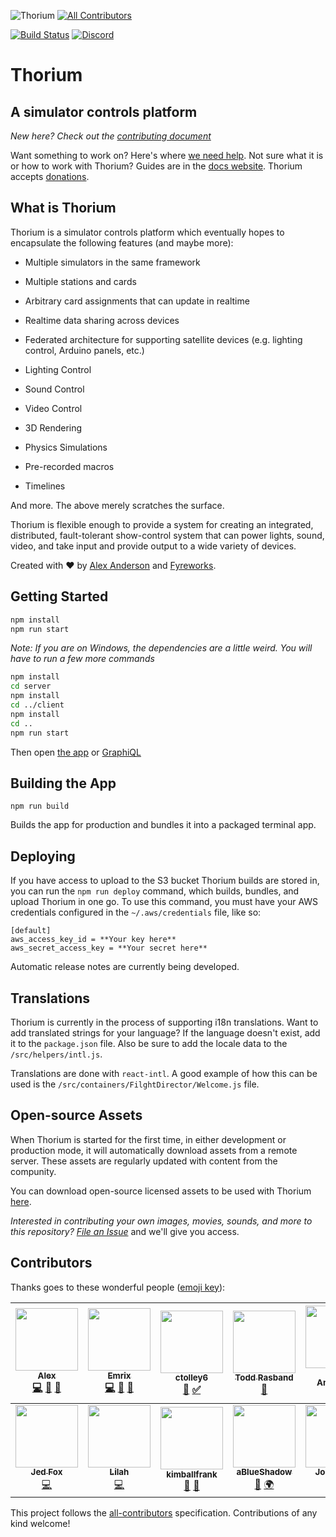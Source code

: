 ![Thorium](github-banner.png)
[![All Contributors](https://img.shields.io/badge/all_contributors-13-orange.svg?style=flat-square)](#contributors)

[![Build Status](https://travis-ci.org/Thorium-Sim/thorium.svg?branch=master)](https://travis-ci.org/Thorium-Sim/thorium)
[![Discord](https://img.shields.io/discord/390968011605147648.svg)](https://discord.gg/UvxTQZz)

# Thorium

## A simulator controls platform

_New here? Check out the [contributing document](CONTRIBUTING.md)_

Want something to work on? Here's where
[we need help](https://github.com/Thorium-Sim/thorium/labels/help%20wanted). Not
sure what it is or how to work with Thorium? Guides are in the
[docs website](https://thoriumsim.com/docs/overview.html). Thorium accepts
[donations](https://thoriumsim.com/en/donate.html).

## What is Thorium

Thorium is a simulator controls platform which eventually hopes to encapsulate
the following features (and maybe more):

- Multiple simulators in the same framework

- Multiple stations and cards

- Arbitrary card assignments that can update in realtime

- Realtime data sharing across devices

- Federated architecture for supporting satellite devices (e.g. lighting
  control, Arduino panels, etc.)

- Lighting Control

- Sound Control

- Video Control

- 3D Rendering

- Physics Simulations

- Pre-recorded macros

- Timelines

And more. The above merely scratches the surface.

Thorium is flexible enough to provide a system for creating an integrated,
distributed, fault-tolerant show-control system that can power lights, sound,
video, and take input and provide output to a wide variety of devices.

Created with ❤ by [Alex Anderson](http://ralexanderson.com) and
[Fyreworks](https://fyreworks.us).

## Getting Started

```sh
npm install
npm run start
```

_Note: If you are on Windows, the dependencies are a little weird. You will have
to run a few more commands_

```sh
npm install
cd server
npm install
cd ../client
npm install
cd ..
npm run start
```

Then open [the app](http://localhost:3000) or
[GraphiQL](http://localhost:3001/graphiql)

## Building the App

```
npm run build
```

Builds the app for production and bundles it into a packaged terminal app.

## Deploying

If you have access to upload to the S3 bucket Thorium builds are stored in, you
can run the `npm run deploy` command, which builds, bundles, and upload Thorium
in one go. To use this command, you must have your AWS credentials configured in
the `~/.aws/credentials` file, like so:

```
[default]
aws_access_key_id = **Your key here**
aws_secret_access_key = **Your secret here**
```

Automatic release notes are currently being developed.

## Translations

Thorium is currently in the process of supporting i18n translations. Want to add
translated strings for your language? If the language doesn't exist, add it to
the `package.json` file. Also be sure to add the locale data to the
`/src/helpers/intl.js`.

Translations are done with `react-intl`. A good example of how this can be used
is the `/src/containers/FilghtDirector/Welcome.js` file.

## Open-source Assets

When Thorium is started for the first time, in either development or production
mode, it will automatically download assets from a remote server. These assets
are regularly updated with content from the compunity.

You can download open-source licensed assets to be used with Thorium
[here](https://drive.google.com/open?id=0B-UK2-Zf7K9ycUJScHJlWW92MjQ).

_Interested in contributing your own images, movies, sounds, and more to this
repository? [File an Issue](https://github.com/Thorium-Sim/thorium/issues/new)_
and we'll give you access.

## Contributors

Thanks goes to these wonderful people
([emoji key](https://github.com/kentcdodds/all-contributors#emoji-key)):

<!-- ALL-CONTRIBUTORS-LIST:START - Do not remove or modify this section -->
<!-- prettier-ignore -->
| [<img src="https://avatars1.githubusercontent.com/u/6558157?v=4" width="100px;"/><br /><sub><b>Alex</b></sub>](http://ralexanderson.com)<br />[💻](https://github.com/thorium-sim/Thorium/commits?author=alexanderson1993 "Code") [📖](https://github.com/thorium-sim/Thorium/commits?author=alexanderson1993 "Documentation") [🎨](#design-alexanderson1993 "Design") | [<img src="https://avatars0.githubusercontent.com/u/1387836?v=4" width="100px;"/><br /><sub><b>Emrix</b></sub>](https://github.com/Emrix)<br />[💻](https://github.com/thorium-sim/Thorium/commits?author=Emrix "Code") [👀](#review-Emrix "Reviewed Pull Requests") [🤔](#ideas-Emrix "Ideas, Planning, & Feedback") | [<img src="https://avatars3.githubusercontent.com/u/30132958?v=4" width="100px;"/><br /><sub><b>ctolley6</b></sub>](https://github.com/ctolley6)<br />[🤔](#ideas-ctolley6 "Ideas, Planning, & Feedback") [✅](#tutorial-ctolley6 "Tutorials") | [<img src="https://avatars0.githubusercontent.com/u/22157796?v=4" width="100px;"/><br /><sub><b>Todd Rasband</b></sub>](https://github.com/Rasbandit)<br />[🎨](#design-Rasbandit "Design") | [<img src="https://avatars0.githubusercontent.com/u/45031?v=4" width="100px;"/><br /><sub><b>Brent Anderson</b></sub>](http://www.brentjanderson.com)<br />[🤔](#ideas-brentjanderson "Ideas, Planning, & Feedback") | [<img src="https://avatars1.githubusercontent.com/u/4927395?v=4" width="100px;"/><br /><sub><b>Farpoint</b></sub>](http://www.farpointStation.org)<br />[🐛](https://github.com/thorium-sim/Thorium/issues?q=author%3Afarpoint "Bug reports") | [<img src="https://avatars1.githubusercontent.com/u/30113240?v=4" width="100px;"/><br /><sub><b>Isaac Ostler</b></sub>](https://github.com/isaacOstler)<br />[🐛](https://github.com/thorium-sim/Thorium/issues?q=author%3AisaacOstler "Bug reports") |
| :---: | :---: | :---: | :---: | :---: | :---: | :---: |
| [<img src="https://avatars2.githubusercontent.com/u/25517624?v=4" width="100px;"/><br /><sub><b>Jed Fox</b></sub>](https://j-f1.github.io)<br />[💻](https://github.com/thorium-sim/Thorium/commits?author=j-f1 "Code") | [<img src="https://avatars2.githubusercontent.com/u/2187124?v=4" width="100px;"/><br /><sub><b>Lilah</b></sub>](https://github.com/G33kX)<br />[💻](https://github.com/thorium-sim/Thorium/commits?author=G33kX "Code") | [<img src="https://avatars3.githubusercontent.com/u/1413863?v=4" width="100px;"/><br /><sub><b>kimballfrank</b></sub>](https://github.com/kimballfrank)<br />[🎨](#design-kimballfrank "Design") [🤔](#ideas-kimballfrank "Ideas, Planning, & Feedback") | [<img src="https://avatars0.githubusercontent.com/u/25465934?v=4" width="100px;"/><br /><sub><b>aBlueShadow</b></sub>](https://github.com/aBlueShadow)<br />[🤔](#ideas-aBlueShadow "Ideas, Planning, & Feedback") [🌍](#translation-aBlueShadow "Translation") | [<img src="https://avatars1.githubusercontent.com/u/1224343?v=4" width="100px;"/><br /><sub><b>John Robe</b></sub>](http://jrobe.me)<br />[🐛](https://github.com/thorium-sim/Thorium/issues?q=author%3Ajrobe "Bug reports") [💻](https://github.com/thorium-sim/Thorium/commits?author=jrobe "Code") | [<img src="https://avatars0.githubusercontent.com/u/1906967?v=4" width="100px;"/><br /><sub><b>Keith Smith</b></sub>](https://github.com/ksmithut)<br />[🐛](https://github.com/thorium-sim/Thorium/issues?q=author%3Aksmithut "Bug reports") [💻](https://github.com/thorium-sim/Thorium/commits?author=ksmithut "Code") |
<!-- ALL-CONTRIBUTORS-LIST:END -->

This project follows the
[all-contributors](https://github.com/kentcdodds/all-contributors)
specification. Contributions of any kind welcome!
